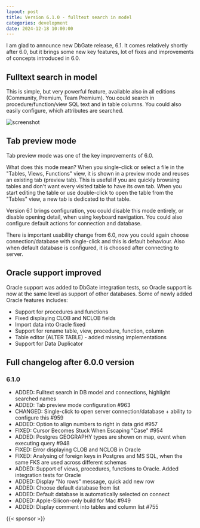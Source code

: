 ```yaml
---
layout: post
title: Version 6.1.0 - fulltext search in model
categories: development
date: 2024-12-18 10:00:00
---
```


I am glad to announce new DbGate release, 6.1. It comes relatively shortly after 6.0, but it brings some new key features, lot of fixes and improvements of concepts introduced in 6.0.
<!--more--> 
## Fulltext search in model
This is simple, but very powerful feature, available also in all editions (Community, Premium, Team Premium). 
You could search in procedure/function/view SQL text and in table columns. You could also easily configure, which attributes are searched.

![screenshot](/fragments/fulltextsearchmodel.png)

## Tab preview mode
Tab preview mode was one of the key improvements of 6.0. 

What does this mode mean?  When you single-click or select a file in the "Tables, Views, Functions" view, it
is shown in a preview mode and reuses an existing tab (preview tab). This is useful if you are quickly browsing
tables and don't want every visited table to have its own tab. When you start editing the table or use double-click
to open the table from the "Tables" view, a new tab is dedicated to that table.

Version 6.1 brings configuration, you could disable this mode entirely, or disable opening detail, when using keyboard navigation. You could also configure default actions for connection and database.

There is important usability change from 6.0, now you could again choose connection/database with single-click and this is default behaviour. Also when default database is configured, it is choosed after connecting to server.

## Oracle support improved
Oracle support was added to DbGate integration tests, so Oracle support is now at the same level as support of other databases. Some of newly added Oracle features includes:
* Support for procedures and functions
* Fixed displaying CLOB and NCLOB fields
* Import data into Oracle fixed
* Support for rename table, view, procedure, function, column
* Table editor (ALTER TABLE) - added missing implementations
* Support for Data Duplicator

## Full changelog after 6.0.0 version

### 6.1.0
- ADDED: Fulltext search in DB model and connections, highlight searched names
- ADDED: Tab preview mode configuration #963
- CHANGED: Single-click to open server connection/database + ability to configure this #959
- ADDED: Option to align numbers to right in data grid #957
- FIXED: Cursor Becomes Stuck When Escaping "Case" #954
- ADDED: Postgres GEOGRAPHY types are shown on map, event when executing query #948
- FIXED: Error displaying CLOB and NCLOB in Oracle
- FIXED: Analysing of foreign keys in Postgres and MS SQL, when the same FKS are used across different schemas
- ADDED: Support of views, procedures, functions to Oracle. Added integration tests for Oracle
- ADDED: Display "No rows" message, quick add new row
- ADDED: Choose default database from list
- ADDED: Default database is automatically selected on connect
- ADDED: Apple-Silicon-only build for Mac #949
- ADDED: Display comment into tables and column list #755

{{< sponsor >}}
